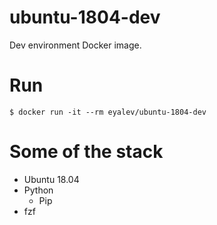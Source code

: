 
# ubuntu-1804-dev

Dev environment Docker image.

# Run 

```
$ docker run -it --rm eyalev/ubuntu-1804-dev
```

# Some of the stack

- Ubuntu 18.04
- Python
  - Pip
- fzf
